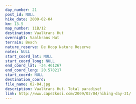 ```yaml
---
day_number: 21
post_id: NULL
hike_date: 2009-02-04
km: 13.5
map_number: 11B/12
destination: Vaalkrans Hut
overnight: Vaalkrans Hut
terrain: Beach
nature_reserve: De Hoop Nature Reserve
notes: NULL
start_coord_lat: NULL
start_coord_long: NULL
end_coord_lat: -34.461267
end_coord_long: 20.570217
start_coord: NULL
destination_coord: 
file_name: 02-04.jpg
description: Vaalkrans Hut. Total paradise!
link: http://www.cape2kosi.com/2009/02/04/hiking-day-21/
---
```


